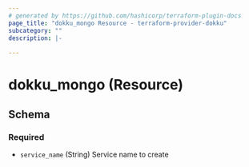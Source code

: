 ```yaml
---
# generated by https://github.com/hashicorp/terraform-plugin-docs
page_title: "dokku_mongo Resource - terraform-provider-dokku"
subcategory: ""
description: |-
  
---
```


# dokku_mongo (Resource)





<!-- schema generated by tfplugindocs -->
## Schema

### Required

- `service_name` (String) Service name to create

